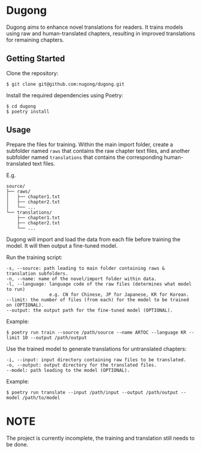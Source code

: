# Dugong

</div>

Dugong aims to enhance novel translations for readers. It trains models using raw and human-translated chapters, resulting in improved translations for remaining chapters.

## Getting Started

Clone the repository:

```
$ git clone git@github.com:nugong/dugong.git
```

Install the required dependencies using Poetry:

```
$ cd dugong
$ poetry install
```

## Usage

Prepare the files for training. Within the main import folder, create a subfolder named ````raws```` that contains the raw chapter text files, and another subfolder named ````translations```` that contains the corresponding human-translated text files.

E.g.

```
source/
├── raws/
│   ├── chapter1.txt
│   ├── chapter2.txt
│   └── ...
└── translations/
    ├── chapter1.txt
    ├── chapter2.txt
    └── ...
```

Dugong will import and load the data from each file before training the model. It will then output a fine-tuned model.

Run the training script:

```
-s, --source: path leading to main folder containing raws & translation subfolders.
-n, --name: name of the novel/import folder within data.
-l, --language: language code of the raw files (determines what model to run)
                e.g. CN for Chinese, JP for Japanese, KR for Korean.
--limit: the number of files (from each) for the model to be trained on (OPTIONAL).
--output: the output path for the fine-tuned model (OPTIONAL).
````

Example:

```
$ poetry run train --source /path/source --name ARTOC --language KR --limit 10 --output /path/output
```

Use the trained model to generate translations for untranslated chapters:

```
-i, --input: input directory containing raw files to be translated.
-o, --output: output directory for the translated files.
--model: path leading to the model (OPTIONAL).
```

Example:

```
$ poetry run translate --input /path/input --output /path/output --model /path/to/model
```


# NOTE

The project is currently incomplete, the training and translation still needs to be done.

